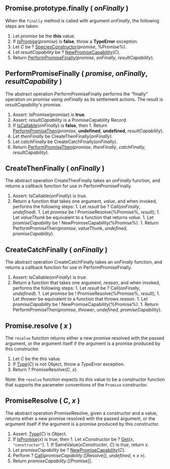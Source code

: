 ## Promise.prototype.finally ( _onFinally_ )

When the `finally` method is called with argument _onFinally_, the following steps are taken:
  1. Let _promise_ be the **this** value.
  1. If <a href="http://www.ecma-international.org/ecma-262/6.0/index.html#sec-ispromise">IsPromise</a>(_promise_) is **false**, throw a **TypeError** exception.
  1. Let _C_ be ? <a href="http://www.ecma-international.org/ecma-262/6.0/index.html#sec-speciesconstructor">SpeciesConstructor</a>(_promise_, %Promise%).
  1. Let _resultCapability_ be ? <a href="http://www.ecma-international.org/ecma-262/6.0/index.html#sec-newpromisecapability">NewPromiseCapability</a>(_C_).
  1. Return <a href="#performpromisefinally--promise-onfinally-resultcapability-">PerformPromiseFinally</a>(_promise_, _onFinally_, _resultCapability_).

## PerformPromiseFinally ( _promise_, _onFinally_, _resultCapability_ )

The abstract operation PerformPromiseFinally performs the &ldquo;finally&rdquo; operation on _promise_ using _onFinally_ as its settlement actions. The result is _resultCapability_'s promise.
  1. Assert: IsPromise(_promise_) is **true**.
  1. Assert: _resultCapability_ is a PromiseCapability Record.
  1. If <a href="http://www.ecma-international.org/ecma-262/6.0/index.html#sec-iscallable">IsCallable</a>(_onFinally_) is **false**, then
    1. Return <a href="https://tc39.github.io/ecma262/#sec-performpromisethen">PerformPromiseThen</a>(_promise_, **undefined**, **undefined**, _resultCapability_).
  1. Let _thenFinally_ be CreateThenFinally(_onFinally_).
  1. Let _catchFinally_ be CreateCatchFinally(_onFinally_).
  1. Return <a href="https://tc39.github.io/ecma262/#sec-performpromisethen">PerformPromiseThen</a>(_promise_, _thenFinally_, _catchFinally_, _resultCapability_).

## CreateThenFinally ( _onFinally_ )

The abstract operation CreateThenFinally takes an _onFinally_ function, and returns a callback function for use in PerformPromiseFinally.
  1. Assert: IsCallable(_onFinally_) is *true*.
  1. Return a function that takes one argument, _value_, and when invoked, performs the following steps:
    1. Let _result_ be ? Call(_onFinally_, *undefined*).
    1. Let _promise_ be ! PromiseResolve(%Promise%, _result_);
    1. Let _valueThunk_ be equivalent to a function that returns _value_.
    1. Let _promiseCapability_ be ! NewPromiseCapability(%Promise%).
    1. Return PerformPromiseThen(_promise_, _valueThunk_, *undefined*, _promiseCapability_).

## CreateCatchFinally ( _onFinally_ )

The abstract operation CreateCatchFinally takes an _onFinally_ function, and returns a callback function for use in PerformPromiseFinally.
  1. Assert: IsCallable(_onFinally_) is *true*.
  1. Return a function that takes one argument, _reason_, and when invoked, performs the following steps:
    1. Let _result_ be ? Call(_onFinally_, *undefined*).
    1. Let _promise_ be ! PromiseResolve(%Promise%, _result_);
    1. Let _thrower_ be equivalent to a function that throws _reason_.
    1. Let _promiseCapability_ be ! NewPromiseCapability(%Promise%).
    1. Return PerformPromiseThen(_promise_, _thrower_, *undefined*, _promiseCapability_).

## Promise.resolve ( _x_ )

The `resolve` function returns either a new promise resolved with the passed argument, or the argument itself if the argument is a promise produced by this constructor.
  1. Let _C_ be the *this* value.
  1. If <a href="http://www.ecma-international.org/ecma-262/6.0/#sec-ecmascript-data-types-and-values">Type</a>(_C_) is not Object, throw a *TypeError* exception.
  1. Return ? PromiseResolve(_C_, _x_).

Note: the `resolve` function expects its *this* value to be a constructor function that supports the parameter conventions of the `Promise` constructor.

## PromiseResolve ( _C_, _x_ )
The abstract operation PromiseResolve, given a constructor and a value, returns either a new promise resolved with the passed argument, or the argument itself if the argument is a promise produced by this constructor.
  1. Assert: <a href="http://www.ecma-international.org/ecma-262/6.0/#sec-ecmascript-data-types-and-values">Type</a>(_C_) is Object.
  1. If <a href="http://www.ecma-international.org/ecma-262/6.0/#sec-ispromise">IsPromise</a>(_x_) is *true*, then
    1. Let _xConstructor_ be ? <a href="http://www.ecma-international.org/ecma-262/6.0/#sec-get-o-p">Get</a>(_x_, `"constructor"`).
    1. If SameValue(_xConstructor_, _C_) is *true*, return _x_.
  1. Let _promiseCapability_ be ? <a href="http://www.ecma-international.org/ecma-262/6.0/index.html#sec-newpromisecapability">NewPromiseCapability</a>(_C_).
  1. Perform ? <a href="http://www.ecma-international.org/ecma-262/6.0/index.html#sec-call">Call</a>(_promiseCapability_.[[Resolve]], *undefined*, &laquo; _x_ &raquo;).
  1. Return _promiseCapability_.[[Promise]].

